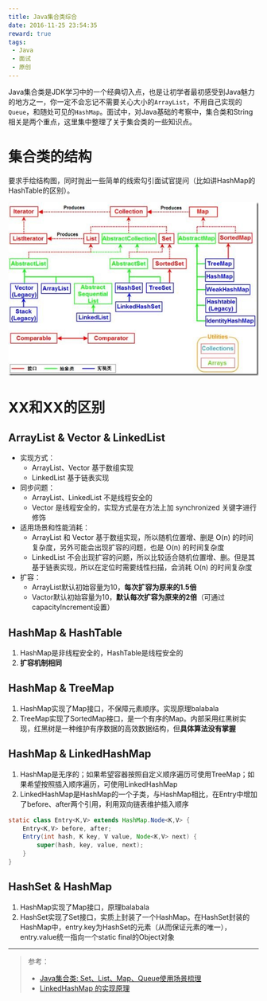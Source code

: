 ```yaml
---
title: Java集合类综合
date: 2016-11-25 23:54:35
reward: true
tags: 
 - Java
 - 面试
 - 原创
---
```


Java集合类是JDK学习中的一个经典切入点，也是让初学者最初感受到Java魅力的地方之一，你一定不会忘记不需要关心大小的`ArrayList`，不用自己实现的`Queue`，和随处可见的`HashMap`。面试中，对Java基础的考察中，集合类和String相关是两个重点，这里集中整理了关于集合类的一些知识点。  

<!--more-->

# 集合类的结构

要求手绘结构图，同时抛出一些简单的线索勾引面试官提问（比如讲HashMap的HashTable的区别）。  

![](../../qiniu/static/images/Java集合类综合/集合类框架.png)  

# XX和XX的区别

## ArrayList & Vector & LinkedList

* 实现方式：
	* ArrayList、Vector 基于数组实现
	* LinkedList 基于链表实现
* 同步问题：
	* ArrayList、LinkedList 不是线程安全的
	* Vector 是线程安全的，实现方式是在方法上加 synchronized 关键字进行修饰
* 适用场景和性能消耗：
	* ArrayList 和 Vector 基于数组实现，所以随机位置增、删是 O(n) 的时间复杂度，另外可能会出现扩容的问题，也是 O(n) 的时间复杂度
	* LinkedList 不会出现扩容的问题，所以比较适合随机位置增、删。但是其基于链表实现，所以在定位时需要线性扫描，会消耗 O(n) 的时间复杂度
* 扩容：
	* ArrayList默认初始容量为10，**每次扩容为原来的1.5倍**
	* Vactor默认初始容量为10，**默认每次扩容为原来的2倍**（可通过capacityIncrement设置）

## HashMap & HashTable

1. HashMap是非线程安全的，HashTable是线程安全的
2. **扩容机制相同**

## HashMap & TreeMap

1. HashMap实现了Map接口，不保障元素顺序。实现原理balabala
2. TreeMap实现了SortedMap接口，是一个有序的Map。内部采用红黑树实现，红黑树是一种维护有序数据的高效数据结构，但**具体算法没有掌握**

## HashMap & LinkedHashMap

1. HashMap是无序的；如果希望容器按照自定义顺序遍历可使用TreeMap；如果希望按照插入顺序遍历，可使用LinkedHashMap
2. LinkedHashMap是HashMap的一个子类，与HashMap相比，在Entry中增加了before、after两个引用，利用双向链表维护插入顺序

```java
static class Entry<K,V> extends HashMap.Node<K,V> {
    Entry<K,V> before, after;
    Entry(int hash, K key, V value, Node<K,V> next) {
        super(hash, key, value, next);
    }
}
```

## HashSet & HashMap

1. HashMap实现了Map接口，原理balabala
2. HashSet实现了Set接口，实质上封装了一个HashMap。在HashSet封装的HashMap中，entry.key为HashSet的元素（从而保证元素的唯一），entry.value统一指向一个static final的Object对象

---

>参考：
>
>* [Java集合类: Set、List、Map、Queue使用场景梳理](http://www.cnblogs.com/LittleHann/p/3690187.html)
>* [LinkedHashMap 的实现原理](http://wiki.jikexueyuan.com/project/java-collection/linkedhashmap.html)
>
